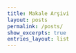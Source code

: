 ```yaml
---
title: Makale Arşivi
layout: posts
permalink: /posts/
show_excerpts: true
entries_layout: list
---
```


